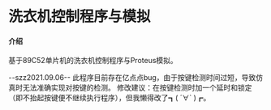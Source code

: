 # 洗衣机控制程序与模拟

#### 介绍
基于89C52单片机的洗衣机控制程序与Proteus模拟。

--szz2021.09.06--
此程序目前存在亿点点bug，由于按键检测时间过短，导致仿真时无法准确实现对按键的检测。
修改建议：在按键检测时加一个延时和锁定（即不抬起按键便不继续执行程序），但我懒得改了┓( ´∀` )┏。